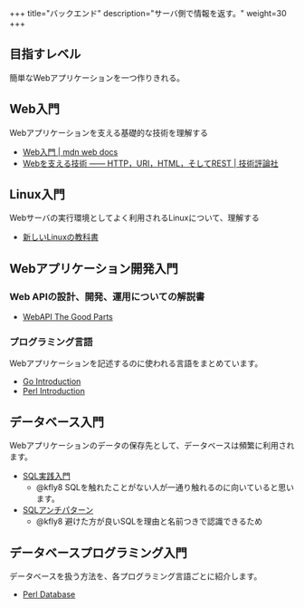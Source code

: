+++
title="バックエンド"
description="サーバ側で情報を返す。"
weight=30
+++

## 目指すレベル

簡単なWebアプリケーションを一つ作りきれる。

## Web入門

Webアプリケーションを支える基礎的な技術を理解する

- [Web入門 | mdn web docs](https://developer.mozilla.org/ja/docs/Learn/Getting_started_with_the_web)
- [Webを支える技術 ―― HTTP，URI，HTML，そしてREST | 技術評論社](https://gihyo.jp/book/2010/978-4-7741-4204-3)

## Linux入門

Webサーバの実行環境としてよく利用されるLinuxについて、理解する

- [新しいLinuxの教科書](https://www.sbcr.jp/product/4797380941/)

## Webアプリケーション開発入門

### Web APIの設計、開発、運用についての解説書

- [WebAPI The Good Parts](https://www.oreilly.co.jp/books/9784873116860/)


### プログラミング言語

Webアプリケーションを記述するのに使われる言語をまとめています。

- [Go Introduction](/newcomer/backend/go#Introduction)
- [Perl Introduction](/newcomer/backend/perl#Introduction)

## データベース入門

Webアプリケーションのデータの保存先として、データベースは頻繁に利用されます。

- [SQL実践入門](https://gihyo.jp/book/2015/978-4-7741-7301-6)
  - @kfly8 SQLを触れたことがない人が一通り触れるのに向いていると思います。
- [SQLアンチパターン](https://www.oreilly.co.jp/books/9784873115894/)
  - @kfly8 避けた方が良いSQLを理由と名前つきで認識できるため

## データベースプログラミング入門

データベースを扱う方法を、各プログラミング言語ごとに紹介します。

- [Perl Database](/newcomer/backend/perl#Database)

